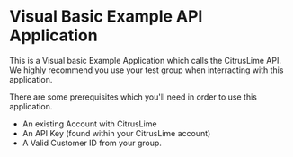 # Visual Basic Example API Application
This is a Visual basic Example Application which calls the CitrusLime API.
We highly recommend you use your test group when interracting with this application.

There are some prerequisites which you'll need in order to use this application.
  - An existing Account with CitrusLime
  - An API Key (found within your CitrusLime account)
  - A Valid Customer ID from your group.
